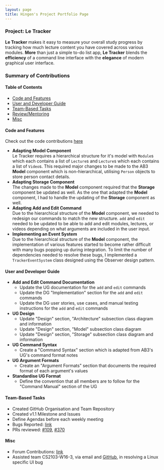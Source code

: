 ```yaml
---
layout: page
title: Hingen's Project Portfolio Page
---
```

### Project: Le Tracker

**Le Tracker** makes it easy to measure your overall study progress by tracking how much lecture content you have covered across various modules. **More** than just a simple to-do list app, **Le Tracker** blends the **efficiency** of a command line interface with the **elegance** of modern graphical user interface.

### Summary of Contributions

#### Table of Contents

- [Code and Features](#code-and-features)
- [User and Developer Guide](#user-and-developer-guide)
- [Team-Based Tasks](#team-based-tasks)
- [Review/Mentoring](#reviewmentoring)
- [Misc](#misc)

#### Code and Features

Check out the code contributions [here](https://nus-cs2103-ay2223s2.github.io/tp-dashboard/?search=hingen&breakdown=true)

- **Adapting Model Component**\
  Le Tracker requires a hierarchical structure for it's model with `Module`s which each contains a list of `Lecture`s and `Lecture`s which each contains a list of `Video`s. This required major changes to be made to the AB3 **Model** component which is non-hierarchical, utilising `Person` objects to store person contact details.
- **Adapting Storage Component**\
  The changes made to the **Model** component required that the **Storage** component be updated as well. As the one that adapted the **Model** component, I had to handle the updating of the **Storage** component as well.
- **Adapting Add and Edit Command**\
  Due to the hierarchical structure of the **Model** component, we needed to redesign our commands to match the new structure. `add` and `edit` needed to be updated to be able to add and edit modules, lectures, or videos depending on what arguments are included in the user input.
- **Implementing an Event System**\
  Due to the hierarchical structure of the **Model** component, the implementation of various features started to become rather difficult with many bugs popping up during integration. To limit the number of dependencies needed to resolve these bugs, I implemented a `TrackerEventSystem` class designed using the Observer design pattern.

#### User and Developer Guide

- **Add and Edit Command Documentation**
  - Update the UG documentation for the `add` and `edit` commands
  - Update the DG "Implementation" section for the `add` and `edit` commands
  - Update the DG user stories, use cases, and manual testing instructions for the `add` and `edit` commands
- **UG Design**
  - Update "Design" section, "Architecture" subsection class diagram and information
  - Update "Design" section, "Model" subsection class diagram
  - Update "Design" section, "Storage" subsection class diagram and information
- **UG Command Syntax**
  - Create a "Command Syntax" section which is adapted from AB3's UG's command format notes
- **UG Argument Formats**
  - Create an "Argument Formats" section that documents the required format of each argument's values
- **Standardise UG Format**
  - Define the convention that all members are to follow for the "Command Manual" section of the UG

#### Team-Based Tasks

- Created GitHub Organisation and Team Repository
- Created v1.1 Milestone and Issues
- Define Agendas before each weekly meeting
- Bugs Reported: [link](https://github.com/AY2223S2-CS2103-F10-2/tp/issues?q=is%3Aissue+author%3Ahingen+label%3Atype.Bug+)
- PRs reviewed: [#109](https://github.com/AY2223S2-CS2103-F10-2/tp/pull/109), [#370](https://github.com/AY2223S2-CS2103-F10-2/tp/pull/370)

#### Misc

- Forum Contributions: [link](https://github.com/nus-cs2103-AY2223S2/forum/issues?q=is%3Aissue+commenter%3Ahingen+)
- Assisted team CS2103-W16-3, via email and [GitHub](https://github.com/nus-cs2103-AY2223S2/forum/issues/337), in resolving a Linux specific UI bug
